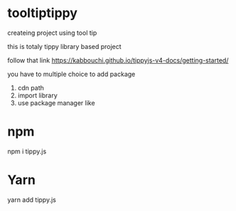 # tooltiptippy
createing project using tool tip


this is totaly tippy library based project

follow that link 
https://kabbouchi.github.io/tippyjs-v4-docs/getting-started/

you have to multiple choice to add package
1. cdn path
2. import library
3. use package manager like 
# npm
npm i tippy.js

# Yarn
yarn add tippy.js



